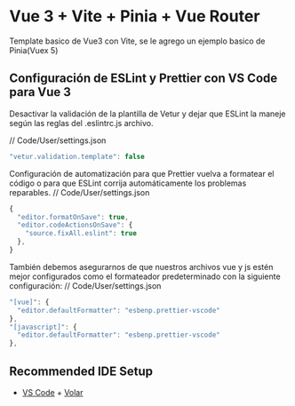 # Vue 3 + Vite + Pinia + Vue Router

Template basico de Vue3 con Vite, se le agrego un ejemplo basico de Pinia(Vuex 5)

## Configuración de ESLint y Prettier con VS Code para Vue 3

Desactivar la validación de la plantilla de Vetur y dejar que ESLint la maneje según las reglas del .eslintrc.js archivo.

// Code/User/settings.json
```Javascript
"vetur.validation.template": false
```
Configuración de automatización para que Prettier vuelva a formatear el código o para que ESLint corrija automáticamente los problemas reparables.
// Code/User/settings.json
```Javascript
{
  "editor.formatOnSave": true,
  "editor.codeActionsOnSave": {
    "source.fixAll.eslint": true
  },
}
```

También debemos asegurarnos de que nuestros archivos vue y js estén mejor configurados como el formateador predeterminado con la siguiente configuración:
// Code/User/settings.json
```Javascript
"[vue]": {
  "editor.defaultFormatter": "esbenp.prettier-vscode"
},
"[javascript]": {
  "editor.defaultFormatter": "esbenp.prettier-vscode"
},
```

## Recommended IDE Setup

- [VS Code](https://code.visualstudio.com/) + [Volar](https://marketplace.visualstudio.com/items?itemName=Vue.volar)
